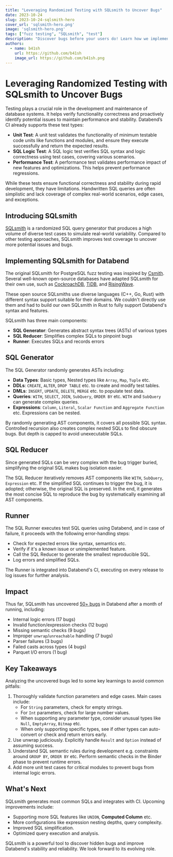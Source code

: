 ```yaml
---
title: "Leveraging Randomized Testing with SQLsmith to Uncover Bugs"
date: 2023-10-24
slug: 2023-10-24-sqlsmith-hero
cover_url: 'sqlsmith-hero.png'
image: 'sqlsmith-hero.png'
tags: ["fuzz testing", "SQLsmith", "test"]
description: "Discover bugs before your users do! Learn how we implement our SQLsmith, a randomized SQL test generator, to find bugs in Databend."
authors:
  - name: b41sh
    url: https://github.com/b41sh
    image_url: https://github.com/b41sh.png
---
```


# Leveraging Randomized Testing with SQLsmith to Uncover Bugs

Testing plays a crucial role in the development and maintenance of database systems. It helps verify functionality correctness and proactively identify potential issues to maintain performance and stability. Databend’s CI already supports these test types:

- **Unit Test**: A unit test validates the functionality of minimum testable code units like functions and modules, and ensure they execute successfully and return the expected results.
- **SQL Logic Test**: A SQL logic test verifies SQL syntax and logic correctness using test cases, covering various scenarios.
- **Performance Test**: A performance test validates performance impact of new features and optimizations. This helps prevent performance regressions.

While these tests ensure functional correctness and stability during rapid development, they have limitations. Handwritten SQL queries are often simplistic and lack coverage of complex real-world scenarios, edge cases, and exceptions.

## Introducing SQLsmith

[SQLsmith](https://github.com/anse1/sqlsmith) is a randomized SQL query generator that produces a high volume of diverse test cases to simulate real-world variability. Compared to other testing approaches, SQLsmith improves test coverage to uncover more potential issues and bugs.

## Implementing SQLsmith for Databend

The original SQLsmith for PostgreSQL fuzz testing was inspired by [Csmith](https://github.com/csmith-project/csmith). Several well-known open-source databases have adapted SQLsmith for their own use, such as [CockroachDB](https://github.com/cockroachdb/cockroach/blob/master/pkg/workload/sqlsmith/sqlsmith.go), [TiDB](https://github.com/PingCAP-QE/go-sqlsmith), and [RisingWave](https://github.com/risingwavelabs/risingwave/tree/main/src/tests/sqlsmith). 

These open source SQLsmiths use diverse languages (C++, Go, Rust) with different syntax support suitable for their domains. We couldn't directly use them and had to build our own SQLsmith in Rust to fully support Databend's syntax and features.

SQLsmith has three main components:

- **SQL Generator**: Generates abstract syntax trees (ASTs) of various types
- **SQL Reducer**: Simplifies complex SQLs to pinpoint bugs
- **Runner**: Executes SQLs and records errors 

## SQL Generator

The SQL Generator randomly generates ASTs including:

- **Data Types**: Basic types, Nested types like `Array`, `Map`, `Tuple` etc.
- **DDLs**: `CREATE`, `ALTER`, `DROP TABLE` etc. to create and modify test tables.
- **DMLs**: `INSERT`, `UPDATE`, `DELETE`, `MERGE` etc. to populate test data.
- **Queries**: `WITH`, `SELECT`, `JOIN`, `SubQuery`, `ORDER BY` etc. `WITH` and `SubQuery` can generate complex queries.
- **Expressions**: `Column`, `Literal`, `Scalar Function` and `Aggregate Function` etc. Expressions can be nested.

By randomly generating AST components, it covers all possible SQL syntax. Controlled recursion also creates complex nested SQLs to find obscure bugs. But depth is capped to avoid unexecutable SQLs.

## SQL Reducer

Since generated SQLs can be very complex with the bug trigger buried, simplifying the original SQL makes bug isolation easier.

The SQL Reducer iteratively removes AST components like `WITH`, `SubQuery`, `Expression` etc. If the simplified SQL continues to trigger the bug, it is adopted; otherwise, the original SQL is preserved. In the end, it generates the most concise SQL to reproduce the bug by systematically examining all AST components.

## Runner 

The SQL Runner executes test SQL queries using Databend, and in case of failure, it proceeds with the following error-handling steps:

- Check for expected errors like syntax, semantics etc.
- Verify if it's a known issue or unimplemented feature.
- Call the SQL Reducer to generate the smallest reproducible SQL.
- Log errors and simplified SQLs.

The Runner is integrated into Databend's CI, executing on every release to log issues for further analysis.

## Impact

Thus far, SQLsmith has uncovered [50+ bugs](https://github.com/datafuselabs/databend/issues?q=is%3Aissue+label%3Afound-by-sqlsmith) in Databend after a month of running, including:
  
- Internal logic errors (17 bugs)
- Invalid function/expression checks (12 bugs)  
- Missing semantic checks (9 bugs)
- Improper `unwrap`/`unreachable` handling (7 bugs) 
- Parser failures (3 bugs)
- Failed casts across types (4 bugs)
- Parquet I/O errors (1 bug)

## Key Takeaways

Analyzing the uncovered bugs led to some key learnings to avoid common pitfalls:

1. Thoroughly validate function parameters and edge cases. Main cases include:
   - For `String` parameters, check for empty strings.
   - For `Int` parameters, check for large number values.
   - When supporting any parameter type, consider unusual types like `Null`, `EmptyArray`, `Bitmap` etc.
   - When only supporting specific types, see if other types can auto-convert or check and return errors early.
2. Use unwrap judiciously. Explicitly handle `Result` and `Option` instead of assuming success.
3. Understand SQL semantic rules during development e.g. constraints around `GROUP BY`, `ORDER BY` etc. Perform semantic checks in the Binder phase to prevent runtime errors.
4. Add more unit test cases for critical modules to prevent bugs from internal logic errors.

## What's Next

SQLsmith generates most common SQLs and integrates with CI. Upcoming improvements include:

- Supporting more SQL features like `UNION`, **Computed Column** etc.
- More configurations like expression nesting depths, query complexity.
- Improved SQL simplification.
- Optimized query execution and analysis.

SQLsmith is a powerful tool to discover hidden bugs and improve Databend's stability and reliability. We look forward to its evolving role.